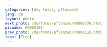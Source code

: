 ```yaml
---
categories: [de, fotos, pflanzen]
lang: de
layout: photo
next_photo: /de/fotos/pflanzen/P0000376.html
picname: P0000185
prev_photo: /de/fotos/pflanzen/P0000116.html
tags: [Tree]
---
```

